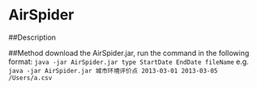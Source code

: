 AirSpider
=========
##Description

##Method
download the AirSpider.jar, run the command in the following format:
`java -jar AirSpider.jar type StartDate EndDate fileName`
e.g.
`java -jar AirSpider.jar 城市环境评价点 2013-03-01 2013-03-05 /Users/a.csv`
